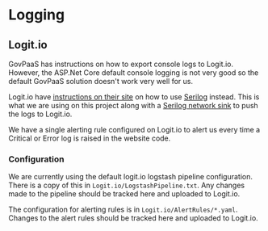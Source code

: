 # Logging

## Logit.io

GovPaaS has instructions on how to export console logs to Logit.io. However, the ASP.Net Core default console logging
is not very good so the default GovPaaS solution doesn't work very well for us.

Logit.io have [instructions on their site](https://logit.io/sources/configure/dotnetcore) on how to use
[Serilog](https://github.com/serilog/serilog) instead. This is what we are using on this project along with a
[Serilog network sink](https://github.com/serilog-contrib/Serilog.Sinks.Network) to push the logs to Logit.io.

We have a single alerting rule configured on Logit.io to alert us every time a Critical or Error log is raised in the
website code.

### Configuration

We are currently using the default logit.io logstash pipeline configuration. There is a copy of this in
`Logit.io/LogstashPipeline.txt`. Any changes made to the pipeline should be tracked here and uploaded to Logit.io.

The configuration for alerting rules is in `Logit.io/AlertRules/*.yaml`. Changes to the alert rules should be tracked
here and uploaded to Logit.io.
